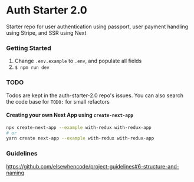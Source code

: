 # Auth Starter 2.0
Starter repo for user authentication using passport, user payment handling using Stripe, and SSR using Next

### Getting Started
1. Change `.env.example` to `.env`, and populate all fields
2. `$ npm run dev`

### TODO
Todos are kept in the auth-starter-2.0 repo's issues.
You can also search the code base for `TODO:` for small refactors


#### Creating your own Next App using `create-next-app`
```bash
npx create-next-app --example with-redux with-redux-app
# or
yarn create next-app --example with-redux with-redux-app
```




### Guidelines
https://github.com/elsewhencode/project-guidelines#6-structure-and-naming